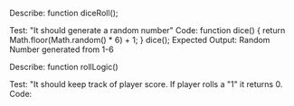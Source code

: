 Describe: function diceRoll();

Test: "It should generate a random number"
Code: function dice() {
    return Math.floor(Math.random() * 6) + 1;
    }
    dice();
Expected Output: Random Number generated from 1-6

Describe: function rollLogic()

Test: "It should keep track of player score. If player rolls a "1" it returns 0. 
Code: 


